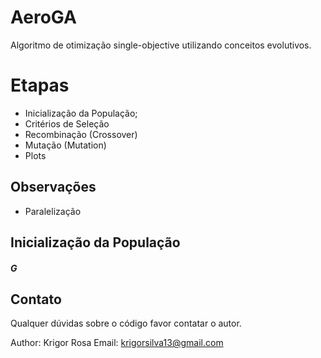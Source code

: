 # AeroGA

Algoritmo de otimização single-objective utilizando conceitos evolutivos.

# Etapas

* Inicialização da População;
* Critérios de Seleção 
* Recombinação (Crossover)
* Mutação (Mutation)
* Plots

## Observações

* Paralelização

## Inicialização da População



##### G

## Contato

Qualquer dúvidas sobre o código favor contatar o autor.

Author: Krigor Rosa
Email: krigorsilva13@gmail.com
	